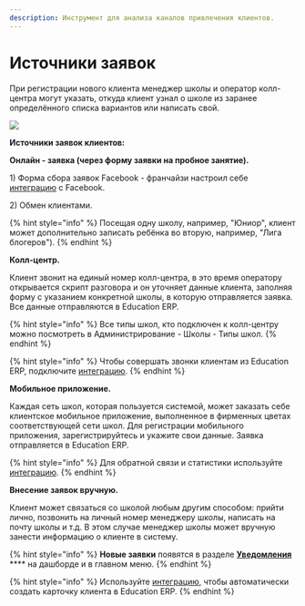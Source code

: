 ```yaml
---
description: Инструмент для анализа каналов привлечения клиентов.
---
```


# Источники заявок

При регистрации нового клиента менеджер школы и оператор колл-центра могут указать, откуда клиент узнал о школе из заранее определённого списка вариантов или написать свой.

![](../.gitbook/assets/Screenshot\_399.png)

**Источники заявок клиентов:**

**Онлайн - заявка (через форму заявки на пробное занятие).**

1\) Форма сбора заявок Facebook - франчайзи настроил себе [интеграцию](../integracii/integraciya-s-lid-formami-facebook/) с Facebook.&#x20;

2\) Обмен клиентами.

{% hint style="info" %}
Посещая одну школу, например, "Юниор", клиент может дополнительно записать ребёнка во вторую, например, "Лига блогеров").
{% endhint %}

**Колл-центр.**&#x20;

Клиент звонит на единый номер колл-центра, в это время оператору открывается скрипт разговора и он уточняет данные клиента, заполняя форму с указанием конкретной школы, в которую отправляется заявка. Все данные отправляются в Education ERP.&#x20;

{% hint style="info" %}
Все типы школ, кто подключен к колл-центру можно посмотреть в Администрирование - Школы - Типы школ.
{% endhint %}

{% hint style="info" %}
Чтобы совершать звонки клиентам из Education ERP, подключите [интеграцию](../integracii/voximplant.md).
{% endhint %}

**Мобильное приложение.**&#x20;

Каждая сеть школ, которая пользуется системой, может заказать себе клиентское мобильное приложение, выполненное в фирменных цветах соответствующей сети школ. Для регистрации мобильного приложения, зарегистрируйтесь и укажите свои данные. Заявка отправляется в Education ERP.&#x20;

{% hint style="info" %}
Для обратной связи и статистики используйте [интеграцию](../integracii/marquiz/).
{% endhint %}

**Внесение заявок вручную.**&#x20;

Клиент может связаться со школой любым другим способом: прийти лично, позвонить на личный номер менеджеру школы, написать на почту школы и т.д. В этом случае менеджер школы может вручную занести информацию о клиенте в систему.

{% hint style="info" %}
**Новые заявки** появятся в разделе [**Уведомления**](../uvedomleniya/) **** на дашборде и в главном меню.
{% endhint %}

{% hint style="info" %}
Используйте [интеграцию](../integracii/sbor-zayavok-v-instagram/), чтобы автоматически создать карточку клиента в Education ERP.
{% endhint %}
